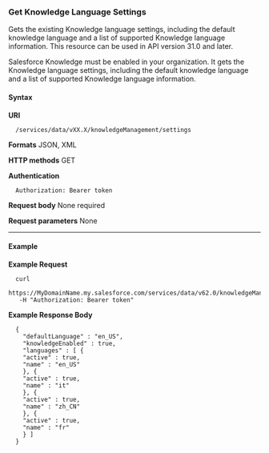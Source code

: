 ### Get Knowledge Language Settings

Gets the existing Knowledge language settings, including the default knowledge language and a list of supported Knowledge language
information. This resource can be used in API version 31.0 and later.

Salesforce Knowledge must be enabled in your organization. It gets the Knowledge language settings, including the default knowledge
language and a list of supported Knowledge language information.

#### Syntax

**URI**
```
  /services/data/vXX.X/knowledgeManagement/settings

```
**Formats**
JSON, XML

**HTTP methods**
GET

**Authentication**
```
  Authorization: Bearer token

```
**Request body**
None required

**Request parameters**
None


-----

#### Example

**Example Request**
```
  curl
  https://MyDomainName.my.salesforce.com/services/data/v62.0/knowledgeManagement/settings
   -H "Authorization: Bearer token"

```
**Example Response Body**
```
  {
    "defaultLanguage" : "en_US",
    "knowledgeEnabled" : true,
    "languages" : [ {
    "active" : true,
    "name" : "en_US"
    }, {
    "active" : true,
    "name" : "it"
    }, {
    "active" : true,
    "name" : "zh_CN"
    }, {
    "active" : true,
    "name" : "fr"
    } ]
  }
